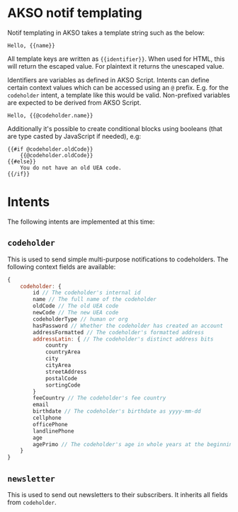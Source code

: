 # AKSO notif templating
Notif templating in AKSO takes a template string such as the below:

```
Hello, {{name}}
```

All template keys are written as `{{identifier}}`. When used for HTML, this will return the escaped value. For plaintext it returns the unescaped value.

Identifiers are variables as defined in AKSO Script. Intents can define certain context values which can be accessed using an `@` prefix. E.g. for the `codeholder` intent, a template like this would be valid. Non-prefixed variables are expected to be derived from AKSO Script.

```
Hello, {{@codeholder.name}}
```

Additionally it's possible to create conditional blocks using booleans (that are type casted by JavaScript if needed), e.g:

```
{{#if @codeholder.oldCode}}
	{{@codeholder.oldCode}}
{{#else}}
	You do not have an old UEA code.
{{/if}}
```

# Intents
The following intents are implemented at this time:

## `codeholder`
This is used to send simple multi-purpose notifications to codeholders. The following context fields are available:

```js
{
	codeholder: {
		id // The codeholder's internal id
		name // The full name of the codeholder
		oldCode // The old UEA code
		newCode // The new UEA code
		codeholderType // human or org
		hasPassword // Whether the codeholder has created an account
		addressFormatted // The codeholder's formatted address
		addressLatin: { // The codeholder's distinct address bits
			country
			countryArea
			city
			cityArea
			streetAddress
			postalCode
			sortingCode
		}
		feeCountry // The codeholder's fee country
		email
		birthdate // The codeholder's birthdate as yyyy-mm-dd
		cellphone
		officePhone
		landlinePhone
		age
		agePrimo // The codeholder's age in whole years at the beginning of hte year
	}
}
```

## `newsletter`
This is used to send out newsletters to their subscribers. It inherits all fields from `codeholder`.
